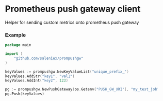 Prometheus push gateway client
===

Helper for sending custom metrics onto prometheus push gateway

### Example

```go
package main

import (
	"github.com/saleniex/prompushgw"
)

keyValues := prompushgw.NewKeyValueList("unique_prefix_")
keyValues.AddStr("key1", "val1")
keyValues.AddInt("key2", 123)

pg := prompushgw.NewPushGateway(os.Getenv("PUSH_GW_URI"), "my_test_job")
pg.Push(keyValues)

```
